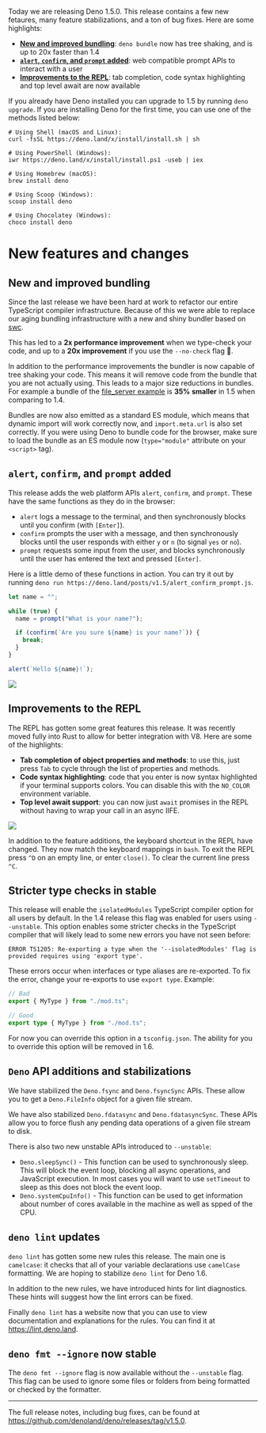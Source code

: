 Today we are releasing Deno 1.5.0. This release contains a few new fetaures,
many feature stabilizations, and a ton of bug fixes. Here are some highlights:

- [**New and improved bundling**](#new-and-improved-bundling): `deno bundle` now
  has tree shaking, and is up to 20x faster than 1.4
- [**`alert`, `confirm`, and `prompt` added**](#codealertcode-codeconfirmcode-and-codepromptcode-added):
  web compatible prompt APIs to interact with a user
- [**Improvements to the REPL**](#improvements-to-the-repl): tab completion,
  code syntax highlighting and top level await are now available

If you already have Deno installed you can upgrade to 1.5 by running
`deno upgrade`. If you are installing Deno for the first time, you can use one
of the methods listed below:

```shell
# Using Shell (macOS and Linux):
curl -fsSL https://deno.land/x/install/install.sh | sh

# Using PowerShell (Windows):
iwr https://deno.land/x/install/install.ps1 -useb | iex

# Using Homebrew (macOS):
brew install deno

# Using Scoop (Windows):
scoop install deno

# Using Chocolatey (Windows):
choco install deno
```

# New features and changes

## New and improved bundling

Since the last release we have been hard at work to refactor our entire
TypeScript compiler infrastructure. Because of this we were able to replace our
aging bundling infrastructure with a new and shiny bundler based on
[swc](https://swc.rs/).

This has led to a **2x performance improvement** when we type-check your code,
and up to a **20x improvement** if you use the `--no-check` flag 🚀.

In addition to the performance improvements the bundler is now capable of tree
shaking your code. This means it will remove code from the bundle that you are
not actually using. This leads to a major size reductions in bundles. For
example a bundle of the
[file_server example](https://deno.land/std/http/file_server.ts) is **35%
smaller** in 1.5 when comparing to 1.4.

Bundles are now also emitted as a standard ES module, which means that dynamic
import will work correctly now, and `import.meta.url` is also set correctly. If
you were using Deno to bundle code for the browser, make sure to load the bundle
as an ES module now (`type="module"` attribute on your `<script>` tag).

## `alert`, `confirm`, and `prompt` added

This release adds the web platform APIs `alert`, `confirm`, and `prompt`. These
have the same functions as they do in the browser:

- `alert` logs a message to the terminal, and then synchronously blocks until
  you confirm (with `[Enter]`).
- `confirm` prompts the user with a message, and then synchronously blocks until
  the user responds with either `y` or `n` (to signal `yes` or `no`).
- `prompt` requests some input from the user, and blocks synchronously until the
  user has entered the text and pressed `[Enter]`.

Here is a little demo of these functions in action. You can try it out by
running `deno run https://deno.land/posts/v1.5/alert_confirm_prompt.js`.

```js
let name = "";

while (true) {
  name = prompt("What is your name?");

  if (confirm(`Are you sure ${name} is your name?`)) {
    break;
  }
}

alert(`Hello ${name}!`);
```

<img src="/posts/v1.5/alert_confirm_prompt.gif">

## Improvements to the REPL

The REPL has gotten some great features this release. It was recently moved
fully into Rust to allow for better integration with V8. Here are some of the
highlights:

- **Tab completion of object properties and methods**: to use this, just press
  `Tab` to cycle through the list of properties and methods.
- **Code syntax highlighting**: code that you enter is now syntax highlighted if
  your terminal supports colors. You can disable this with the `NO_COLOR`
  environment variable.
- **Top level await support**: you can now just `await` promises in the REPL
  without having to wrap your call in an async IIFE.

<img src="/posts/v1.5/repl.gif">

In addition to the feature additions, the keyboard shortcut in the REPL have
changed. They now match the keyboard mappings in `bash`. To exit the REPL press
`^D` on an empty line, or enter `close()`. To clear the current line press `^C`.

## Stricter type checks in stable

This release will enable the `isolatedModules` TypeScript compiler option for
all users by default. In the 1.4 release this flag was enabled for users using
`--unstable`. This option enables some stricter checks in the TypeScript
compiler that will likely lead to some new errors you have not seen before:

```
ERROR TS1205: Re-exporting a type when the '--isolatedModules' flag is provided requires using 'export type'.
```

These errors occur when interfaces or type aliases are re-exported. To fix the
error, change your re-exports to use `export type`. Example:

```ts
// Bad
export { MyType } from "./mod.ts";

// Good
export type { MyType } from "./mod.ts";
```

For now you can override this option in a `tsconfig.json`. The ability for you
to override this option will be removed in 1.6.

## `Deno` API additions and stabilizations

We have stabilized the `Deno.fsync` and `Deno.fsyncSync` APIs. These allow you
to get a `Deno.FileInfo` object for a given file stream.

We have also stabilized `Deno.fdatasync` and `Deno.fdatasyncSync`. These APIs
allow you to force flush any pending data operations of a given file stream to
disk.

There is also two new unstable APIs introduced to `--unstable`: 
- `Deno.sleepSync()` - This function can be used to synchronously sleep. 
This will block the event loop, blocking all async operations, and JavaScript 
execution. In most cases you will want to use `setTimeout` to sleep as this 
does not block the event loop.
- `Deno.systemCpuInfo()` - This function can be used to get information
about number of cores available in the machine as well as spped of the CPU.

## `deno lint` updates

`deno lint` has gotten some new rules this release. The main one is `camelcase`:
it checks that all of your variable declarations use `camelCase` formatting. We
are hoping to stabilize `deno lint` for Deno 1.6.

In addition to the new rules, we have introduced hints for lint diagnostics.
These hints will suggest how the lint errors can be fixed.

Finally `deno lint` has a website now that you can use to view documentation and
explanations for the rules. You can find it at https://lint.deno.land.

## `deno fmt --ignore` now stable

The `deno fmt --ignore` flag is now available without the `--unstable` flag.
This flag can be used to ignore some files or folders from being formatted or
checked by the formatter.

---

The full release notes, including bug fixes, can be found at
https://github.com/denoland/deno/releases/tag/v1.5.0.
